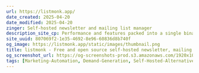 ```yaml
---
url: https://listmonk.app/
date_created: 2025-04-20
date_modified: 2025-04-20
zinger: Self-hosted newsletter and mailing list manager
description_site_cp: Performance and features packed into a single binary.Free and open source.
site_uuid: 807069f2-1e35-4692-8e96-60836d8b740f
og_image: https://listmonk.app/static/images/thumbnail.png
title: listmonk - Free and open source self-hosted newsletter, mailing list manager, and transactional mails
og_screenshot_url: https://og-screenshots-prod.s3.amazonaws.com/1920x1080/80/false/79e5d0b3cc87d44b2afc51f4c616bc818abb093dd05cee330fc418f508308d9c.jpeg
tags: [Marketing-Automation, Demand-Generation, Self-Hosted-Alternatives, Open-Source, Open-Source-Alternatives]
---
```


